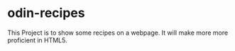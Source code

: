 # odin-recipes

This Project is to show some recipes on a webpage. It will make more more proficient in HTML5.